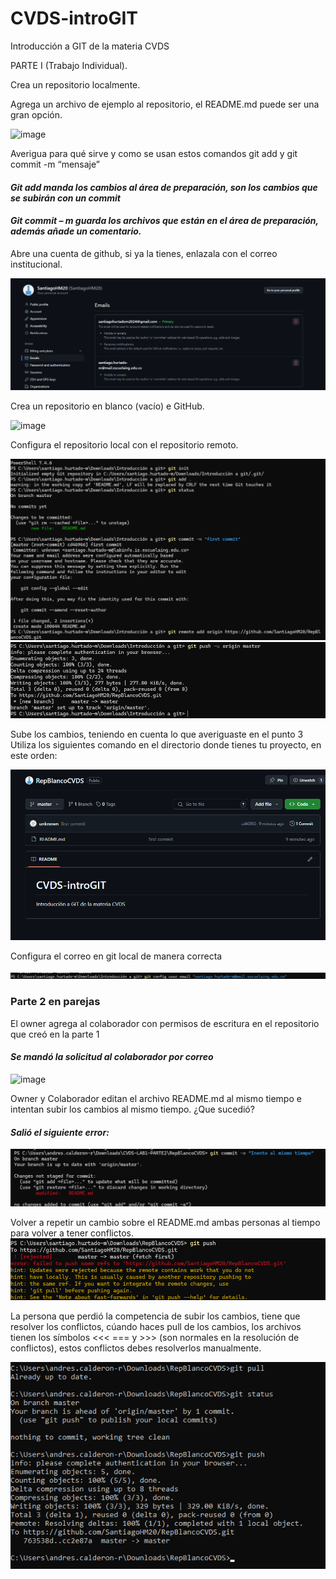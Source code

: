 
# CVDS-introGIT
Introducción a GIT de la materia CVDS


PARTE I (Trabajo Individual).

Crea un repositorio localmente.

Agrega un archivo de ejemplo al repositorio, el README.md puede ser una gran opción.

![image](assets/creación%20repo%20local.png)


 Averigua para qué sirve y como se usan estos comandos git add y git commit -m “mensaje”


#### _Git add manda los cambios al área de preparación, son los cambios que se subirán con un commit_

#### _Git commit – m guarda los archivos que están en el área de preparación, además añade un comentario._


Abre una cuenta de github, si ya la tienes, enlazala con el correo institucional.

![image](assets//Config%20correos.png)



Crea un repositorio en blanco (vacío) e GitHub.

![image](assets//creación%20repo%20en%20blanco.png)



Configura el repositorio local con el repositorio remoto.

![image](assets//subir%20cambios.png)
![image](assets//subir%20cambios%202.png)



Sube los cambios, teniendo en cuenta lo que averiguaste en el punto 3 Utiliza los siguientes comando en el directorio donde tienes tu proyecto, en este orden:

![image](assets//cambios%20subidos.png)

Configura el correo en git local de manera correcta

![image](assets/correoEnTerminal.png)

### Parte 2 en parejas

El owner agrega al colaborador con permisos de escritura en el repositorio que creó en la parte 1
#### _Se mandó la solicitud al colaborador por correo_
![image](assets/añadirColaborador.png)

Owner y Colaborador editan el archivo README.md al mismo tiempo e intentan subir los cambios al mismo tiempo.
¿Que sucedió?
#### _Salió el siguiente error:_
![image](assets/error%20al%20subir.png)




Volver a repetir un cambio sobre el README.md ambas personas al tiempo para volver a tener conflictos.
![image](assets/conflicto%20al%20tiempo2.png)

La persona que perdió la competencia de subir los cambios, tiene que resolver los conflictos, cúando haces pull de los cambios, los archivos tienen los símbolos <<< === y >>> (son normales en la resolución de conflictos), estos conflictos debes resolverlos manualmente. 

![image](assets/Conflicto%20resuelto.png)





